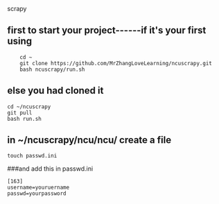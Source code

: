 scrapy

## first to start your project------if it's your first using
		cd ~
		git clone https://github.com/MrZhangLoveLearning/ncuscrapy.git
		bash ncuscrapy/run.sh

##  else you had cloned it

	cd ~/ncuscrapy
	git pull
	bash run.sh


## in ~/ncuscrapy/ncu/ncu/ create a file

	touch passwd.ini

###and add this in passwd.ini

	[163]
	username=youruername
	passwd=yourpassword

	